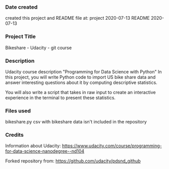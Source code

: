 ### Date created
created this project and README file at:
project 2020-07-13
README  2020-07-13


### Project Title
Bikeshare - Udacity - git course

### Description
Udacity course description
"Programming for Data Science with Python"
In this project, you will write Python code to import US bike share data
and answer interesting questions about it by computing descriptive statistics.

You will also write a script that takes in raw input to create an interactive
experience in the terminal to present these statistics.

### Files used
bikeshare.py
csv with bikeshare data isn't included in the repository


### Credits
Information about Udacity:
https://www.udacity.com/course/programming-for-data-science-nanodegree--nd104

Forked repository from:
https://github.com/udacity/pdsnd_github
